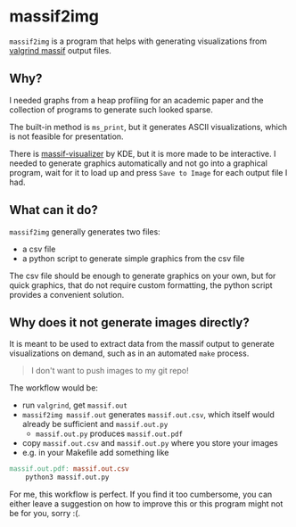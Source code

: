 # massif2img

`massif2img` is a program that helps with generating visualizations from [valgrind massif](https://valgrind.org/docs/manual/ms-manual.html) output files.

## Why?

I needed graphs from a heap profiling for an academic paper and the collection of programs to generate such looked sparse.

The built-in method is `ms_print`, but it generates ASCII visualizations, which is not feasible for presentation.

There is [massif-visualizer](https://github.com/KDE/massif-visualizer) by KDE, but it is more made to be interactive.
I needed to generate graphics automatically and not go into a graphical program, wait for it to load up and press `Save to Image` for each output file I had.

## What can it do?

`massif2img` generally generates two files:

* a csv file
* a python script to generate simple graphics from the csv file

The csv file should be enough to generate graphics on your own, but for quick graphics, that do not require custom formatting, the python script provides a convenient solution.

## Why does it not generate images directly?

It is meant to be used to extract data from the massif output to generate visualizations on demand, such as in an automated `make` process.

>I don't want to push images to my git repo!

The workflow would be:

* run `valgrind`, get `massif.out`
* `massif2img massif.out` generates `massif.out.csv`, which itself would already be sufficient and `massif.out.py`
	* `massif.out.py` produces `massif.out.pdf`
* copy `massif.out.csv` and `massif.out.py` where you store your images
* e.g. in your Makefile add something like
```Makefile
massif.out.pdf: massif.out.csv
	python3 massif.out.py
```

For me, this workflow is perfect.
If you find it too cumbersome, you can either leave a suggestion on how to improve this or this program might not be for you, sorry :(.
